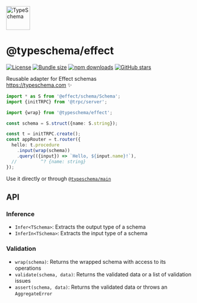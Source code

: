 <!-- This file is generated. Do not modify it manually! -->

<img src="https://typeschema.com/assets/logo.png" width="64px" alt="TypeSchema" />
<h1>@typeschema/effect</h1>
<p>
  <a href="https://opensource.org/licenses/MIT" rel="nofollow"><img src="https://img.shields.io/github/license/decs/typeschema" alt="License"></a>
  <a href="https://bundlephobia.com/package/@typeschema/effect" rel="nofollow"><img src="https://img.shields.io/bundlephobia/minzip/%40typeschema%2Feffect" alt="Bundle size"></a>
  <a href="https://www.npmjs.com/package/@typeschema/effect" rel="nofollow"><img src="https://img.shields.io/npm/dw/@typeschema/effect.svg" alt="npm downloads"></a>
  <a href="https://github.com/decs/typeschema/stargazers" rel="nofollow"><img src="https://img.shields.io/github/stars/decs/typeschema" alt="GitHub stars"></a>
</p>
<p>
  Reusable adapter for Effect schemas
  <br />
  <a href="https://typeschema.com">https://typeschema.com</a> ✨
</p>

```ts
import * as S from '@effect/schema/Schema';
import {initTRPC} from '@trpc/server';

import {wrap} from '@typeschema/effect';

const schema = S.struct({name: S.string});

const t = initTRPC.create();
const appRouter = t.router({
  hello: t.procedure
    .input(wrap(schema))
    .query(({input}) => `Hello, ${input.name}!`),
  //         ^? {name: string}
});

```

Use it directly or through [`@typeschema/main`](https://github.com/decs/typeschema/tree/main/packages/main)

## API

### Inference
- `Infer<TSchema>`: Extracts the output type of a schema
- `InferIn<TSchema>`: Extracts the input type of a schema
### Validation
- `wrap(schema)`: Returns the wrapped schema with access to its operations
- `validate(schema, data)`: Returns the validated data or a list of validation issues
- `assert(schema, data)`: Returns the validated data or throws an `AggregateError`
